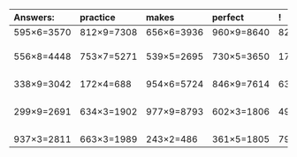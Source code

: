 | Answers: | practice | makes | perfect | ! |
| :--- | :--- | :--- | :--- | :--- |
| 595×6=3570 | 812×9=7308 | 656×6=3936 | 960×9=8640 | 826×4=3304 | 
|   |   |   |   |   | 
|   |   |   |   |   | 
|   |   |   |   |   | 
| 556×8=4448 | 753×7=5271 | 539×5=2695 | 730×5=3650 | 178×7=1246 | 
|   |   |   |   |   | 
|   |   |   |   |   | 
|   |   |   |   |   | 
|   |   |   |   |   | 
| 338×9=3042 | 172×4=688 | 954×6=5724 | 846×9=7614 | 634×3=1902 | 
|   |   |   |   |   | 
|   |   |   |   |   | 
|   |   |   |   |   | 
|   |   |   |   |   | 
| 299×9=2691 | 634×3=1902 | 977×9=8793 | 602×3=1806 | 498×3=1494 | 
|   |   |   |   |   | 
|   |   |   |   |   | 
|   |   |   |   |   | 
|   |   |   |   |   | 
| 937×3=2811 | 663×3=1989 | 243×2=486 | 361×5=1805 | 794×2=1588 | 
